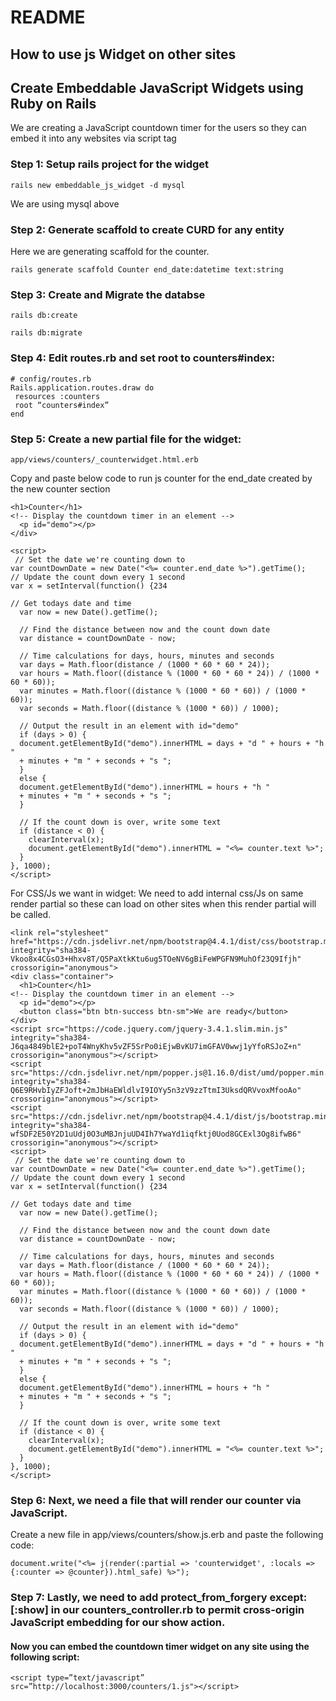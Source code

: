 # README

## How to use js Widget on other sites

## Create Embeddable JavaScript Widgets using Ruby on Rails

We are creating a JavaScript countdown timer for the users so they can embed it into any websites via script tag

### Step 1: Setup rails project for the widget

```
rails new embeddable_js_widget -d mysql
```

We are using mysql above

### Step 2: Generate scaffold to create CURD for any entity

Here we are generating scaffold for the counter.

```
rails generate scaffold Counter end_date:datetime text:string

```

### Step 3: Create and Migrate the databse

```
rails db:create

rails db:migrate
```

### Step 4: Edit routes.rb and set root to counters#index:

```
# config/routes.rb
Rails.application.routes.draw do
 resources :counters
 root “counters#index”
end
```

### Step 5: Create a new partial file for the widget:

```
app/views/counters/_counterwidget.html.erb
```

Copy and paste below code to run js counter for the end_date created by the new counter section

```
<h1>Counter</h1>
<!-- Display the countdown timer in an element -->
  <p id="demo"></p>
</div>

<script>
 // Set the date we're counting down to
var countDownDate = new Date("<%= counter.end_date %>").getTime();
// Update the count down every 1 second
var x = setInterval(function() {234

// Get todays date and time
  var now = new Date().getTime();
    
  // Find the distance between now and the count down date
  var distance = countDownDate - now;
    
  // Time calculations for days, hours, minutes and seconds
  var days = Math.floor(distance / (1000 * 60 * 60 * 24));
  var hours = Math.floor((distance % (1000 * 60 * 60 * 24)) / (1000 * 60 * 60));
  var minutes = Math.floor((distance % (1000 * 60 * 60)) / (1000 * 60));
  var seconds = Math.floor((distance % (1000 * 60)) / 1000);
    
  // Output the result in an element with id="demo"
  if (days > 0) {
  document.getElementById("demo").innerHTML = days + "d " + hours + "h "
  + minutes + "m " + seconds + "s ";
  }
  else {
  document.getElementById("demo").innerHTML = hours + "h "
  + minutes + "m " + seconds + "s ";
  }
    
  // If the count down is over, write some text 
  if (distance < 0) {
    clearInterval(x);
    document.getElementById("demo").innerHTML = "<%= counter.text %>";
  }
}, 1000);
</script>
```

For CSS/Js we want in widget: We need to add internal css/Js on same render partial so these can load on other sites when this render partial will be called.

```
<link rel="stylesheet" href="https://cdn.jsdelivr.net/npm/bootstrap@4.4.1/dist/css/bootstrap.min.css" integrity="sha384-Vkoo8x4CGsO3+Hhxv8T/Q5PaXtkKtu6ug5TOeNV6gBiFeWPGFN9MuhOf23Q9Ifjh" crossorigin="anonymous">
<div class="container">
  <h1>Counter</h1>
<!-- Display the countdown timer in an element -->
  <p id="demo"></p>
  <button class="btn btn-success btn-sm">We are ready</button>
</div>
<script src="https://code.jquery.com/jquery-3.4.1.slim.min.js" integrity="sha384-J6qa4849blE2+poT4WnyKhv5vZF5SrPo0iEjwBvKU7imGFAV0wwj1yYfoRSJoZ+n" crossorigin="anonymous"></script>
<script src="https://cdn.jsdelivr.net/npm/popper.js@1.16.0/dist/umd/popper.min.js" integrity="sha384-Q6E9RHvbIyZFJoft+2mJbHaEWldlvI9IOYy5n3zV9zzTtmI3UksdQRVvoxMfooAo" crossorigin="anonymous"></script>
<script src="https://cdn.jsdelivr.net/npm/bootstrap@4.4.1/dist/js/bootstrap.min.js" integrity="sha384-wfSDF2E50Y2D1uUdj0O3uMBJnjuUD4Ih7YwaYd1iqfktj0Uod8GCExl3Og8ifwB6" crossorigin="anonymous"></script>
<script>
 // Set the date we're counting down to
var countDownDate = new Date("<%= counter.end_date %>").getTime();
// Update the count down every 1 second
var x = setInterval(function() {234

// Get todays date and time
  var now = new Date().getTime();
    
  // Find the distance between now and the count down date
  var distance = countDownDate - now;
    
  // Time calculations for days, hours, minutes and seconds
  var days = Math.floor(distance / (1000 * 60 * 60 * 24));
  var hours = Math.floor((distance % (1000 * 60 * 60 * 24)) / (1000 * 60 * 60));
  var minutes = Math.floor((distance % (1000 * 60 * 60)) / (1000 * 60));
  var seconds = Math.floor((distance % (1000 * 60)) / 1000);
    
  // Output the result in an element with id="demo"
  if (days > 0) {
  document.getElementById("demo").innerHTML = days + "d " + hours + "h "
  + minutes + "m " + seconds + "s ";
  }
  else {
  document.getElementById("demo").innerHTML = hours + "h "
  + minutes + "m " + seconds + "s ";
  }
    
  // If the count down is over, write some text 
  if (distance < 0) {
    clearInterval(x);
    document.getElementById("demo").innerHTML = "<%= counter.text %>";
  }
}, 1000);
</script>

```

### Step 6: Next, we need a file that will render our counter via JavaScript. 

Create a new file in app/views/counters/show.js.erb and paste the following code:

```
document.write("<%= j(render(:partial => 'counterwidget', :locals => {:counter => @counter}).html_safe) %>");
```

### Step 7: Lastly, we need to add protect_from_forgery except: [:show] in our counters_controller.rb to permit cross-origin JavaScript embedding for our show action.


#### Now you can embed the countdown timer widget on any site using the following script:

```
<script type=”text/javascript” src=”http://localhost:3000/counters/1.js"></script>
```
